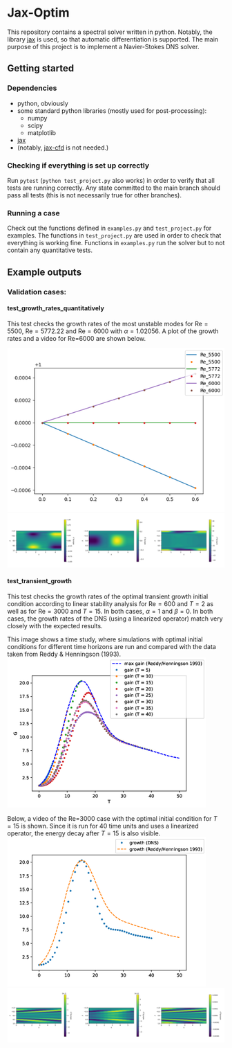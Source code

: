 # Jax-Optim

This repository contains a spectral solver written in python. Notably, the
library [jax](https://github.com/google/jax) is used, so that automatic
differentiation is supported. The main purpose of this project is to implement a
Navier-Stokes DNS solver. 

## Getting started

### Dependencies

- python, obviously
- some standard python libraries (mostly used for post-processing):
    - numpy
    - scipy
    - matplotlib
- [jax](https://github.com/google/jax)
- (notably, [jax-cfd](https://github.com/google/jax-cfd) is not needed.)

### Checking if everything is set up correctly

Run `pytest` (`python test_project.py` also works) in order to verify that all
tests are running correctly.  Any state committed to the main branch should pass
all tests (this is not necessarily true for other branches).

### Running a case

Check out the functions defined in `examples.py` and `test_project.py` for examples. The
functions in `test_project.py` are used in order to check that everything is working
fine. Functions in `examples.py` run the solver but to not contain any
quantitative tests.

## Example outputs

### Validation cases:

#### test_growth_rates_quantitatively

This test checks the growth rates of the most unstable modes for $\text{Re}=5500$,
$\text{Re}=5772.22$ and $\text{Re}=6000$ with $\alpha=1.02056$. A plot of the growth rates and a video for Re=6000 are shown below.

![Growth rates]( ./img/energy_growth_rates.png )
![Growth at Re=6000]( ./img/Re_6000_growth.gif )

#### test_transient_growth

This test checks the growth rates of the optimal transient growth initial
condition according to linear stability analysis for $\text{Re}=600$ and $T=2$ as well as
for $\text{Re}=3000$ and $T=15$. In both cases, $\alpha=1$ and $\beta=0$.
In both cases, the growth rates of
the DNS (using a linearized operator) match very closely with the expected results.

This image shows a time study, where simulations with optimal initial conditions
for different time horizons are run and compared with the data taken from Reddy
& Henningson (1993).
![Growth rates for different times]( ./img/energy_t_final.png )

Below, a video of the Re=3000 case with the optimal initial condition for $T=15$
is shown. Since it is run for 40 time units and uses a linearized operator, the
energy decay after $T=15$ is also visible.
![Growth rates for different times]( ./img/energy_t.png )
![Maximum growth]( ./img/Re_3000_transient_growth.gif )

<!-- If the same setup is used with the full nonlinear operator, it is clear that the -->
<!-- flow becomes turbulent. -->
<!-- ![Growth rates for different times]( ./img/energy_t_nonlinear.png ) -->
<!-- ![Maximum growth]( ./img/Re_3000_transient_growth_nonlinear.gif ) -->
